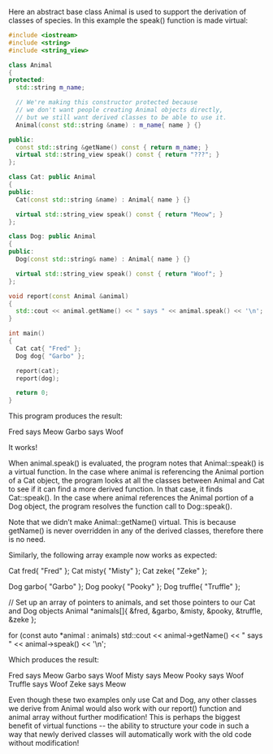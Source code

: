 Here an abstract base class Animal is used to support the derivation of classes of species. In this example the speak() function is made virtual:

```cpp
#include <iostream>
#include <string>
#include <string_view>

class Animal
{
protected:
  std::string m_name;

  // We're making this constructor protected because
  // we don't want people creating Animal objects directly,
  // but we still want derived classes to be able to use it.
  Animal(const std::string &name) : m_name{ name } {}

public:
  const std::string &getName() const { return m_name; }
  virtual std::string_view speak() const { return "???"; }
};

class Cat: public Animal
{
public:
  Cat(const std::string &name) : Animal{ name } {}

  virtual std::string_view speak() const { return "Meow"; }
};

class Dog: public Animal
{
public:
  Dog(const std::string& name) : Animal{ name } {}

  virtual std::string_view speak() const { return "Woof"; }
};

void report(const Animal &animal)
{
  std::cout << animal.getName() << " says " << animal.speak() << '\n';
}

int main()
{
  Cat cat{ "Fred" };
  Dog dog{ "Garbo" };

  report(cat);
  report(dog);

  return 0;
}
```
This program produces the result:

Fred says Meow
Garbo says Woof

It works!

When animal.speak() is evaluated, the program notes that Animal::speak() is a virtual function. In the case where animal is referencing the Animal portion of a Cat object, the program looks at all the classes between Animal and Cat to see if it can find a more derived function. In that case, it finds Cat::speak(). In the case where animal references the Animal portion of a Dog object, the program resolves the function call to Dog::speak().

Note that we didn’t make Animal::getName() virtual. This is because getName() is never overridden in any of the derived classes, therefore there is no need.

Similarly, the following array example now works as expected:

  Cat fred{ "Fred" };
  Cat misty{ "Misty" };
  Cat zeke{ "Zeke" };

  Dog garbo{ "Garbo" };
  Dog pooky{ "Pooky" };
  Dog truffle{ "Truffle" };

  // Set up an array of pointers to animals, and set those pointers to our Cat and Dog objects
  Animal *animals[]{ &fred, &garbo, &misty, &pooky, &truffle, &zeke };

  for (const auto *animal : animals)
      std::cout << animal->getName() << " says " << animal->speak() << '\n';

Which produces the result:

Fred says Meow
Garbo says Woof
Misty says Meow
Pooky says Woof
Truffle says Woof
Zeke says Meow

Even though these two examples only use Cat and Dog, any other classes we derive from Animal would also work with our report() function and animal array without further modification! This is perhaps the biggest benefit of virtual functions -- the ability to structure your code in such a way that newly derived classes will automatically work with the old code without modification!
